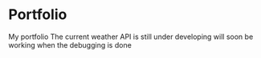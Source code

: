 # Portfolio
My portfolio
The current weather API is still under developing will soon be working when the debugging is done
